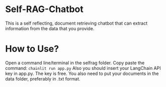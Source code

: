 # Self-RAG-Chatbot
 This is a self reflecting, document retrieving chatbot that can extract information from the data that you provide.
# How to Use?
Open a command line/terminal in the selfrag folder. Copy paste the command:
`chainlit run app.py`
Also you should insert your LangChain API key in app.py. The key is free. You also need to put your documents in the data folder, preferably in .txt format.
